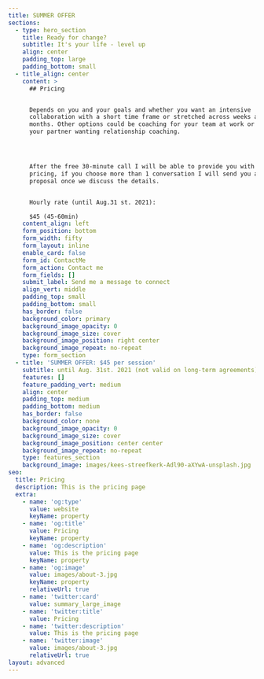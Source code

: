 ```yaml
---
title: SUMMER OFFER
sections:
  - type: hero_section
    title: Ready for change?
    subtitle: It's your life - level up
    align: center
    padding_top: large
    padding_bottom: small
  - title_align: center
    content: >
      ## Pricing


      Depends on you and your goals and whether you want an intensive
      collaboration with a short time frame or stretched across weeks and
      months. Other options could be coaching for your team at work or you and
      your partner wanting relationship coaching.




      After the free 30-minute call I will be able to provide you with ballpark
      pricing, if you choose more than 1 conversation I will send you a detailed
      proposal once we discuss the details.


      Hourly rate (until Aug.31 st. 2021):

      $45 (45-60min)
    content_align: left
    form_position: bottom
    form_width: fifty
    form_layout: inline
    enable_card: false
    form_id: ContactMe
    form_action: Contact me
    form_fields: []
    submit_label: Send me a message to connect
    align_vert: middle
    padding_top: small
    padding_bottom: small
    has_border: false
    background_color: primary
    background_image_opacity: 0
    background_image_size: cover
    background_image_position: right center
    background_image_repeat: no-repeat
    type: form_section
  - title: 'SUMMER OFFER: $45 per session'
    subtitle: until Aug. 31st. 2021 (not valid on long-term agreements)
    features: []
    feature_padding_vert: medium
    align: center
    padding_top: medium
    padding_bottom: medium
    has_border: false
    background_color: none
    background_image_opacity: 0
    background_image_size: cover
    background_image_position: center center
    background_image_repeat: no-repeat
    type: features_section
    background_image: images/kees-streefkerk-Adl90-aXYwA-unsplash.jpg
seo:
  title: Pricing
  description: This is the pricing page
  extra:
    - name: 'og:type'
      value: website
      keyName: property
    - name: 'og:title'
      value: Pricing
      keyName: property
    - name: 'og:description'
      value: This is the pricing page
      keyName: property
    - name: 'og:image'
      value: images/about-3.jpg
      keyName: property
      relativeUrl: true
    - name: 'twitter:card'
      value: summary_large_image
    - name: 'twitter:title'
      value: Pricing
    - name: 'twitter:description'
      value: This is the pricing page
    - name: 'twitter:image'
      value: images/about-3.jpg
      relativeUrl: true
layout: advanced
---
```

